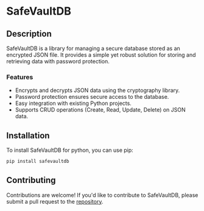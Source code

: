 # SafeVaultDB

## Description

SafeVaultDB is a library for managing a secure database stored as an encrypted JSON file. It provides a simple yet robust solution for storing and retrieving data with password protection.

### Features

- Encrypts and decrypts JSON data using the cryptography library.
- Password protection ensures secure access to the database.
- Easy integration with existing Python projects.
- Supports CRUD operations (Create, Read, Update, Delete) on JSON data.

## Installation

To install SafeVaultDB for python, you can use pip:

```bash
pip install safevaultdb
```

## Contributing
Contributions are welcome! If you'd like to contribute to SafeVaultDB, please submit a pull request to the [repository](https://github.com/RGB-CAT/SafeVaultDB-Python).
